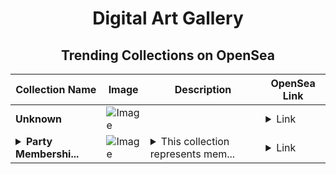 <div align="center">

# Digital Art Gallery

## Trending Collections on OpenSea

| Collection Name                       | Image                                                                                     | Description                       | OpenSea Link                                                                                          |
|---------------------------------------|-------------------------------------------------------------------------------------------|-----------------------------------|--------------------------------------------------------------------------------------------------------|
| **Unknown** | ![Image](https://i.seadn.io/s/raw/files/af60aa5738800e52cb0b41fc1bb4c1a4.jpg?w=500&auto=format?w=200&auto=format) |  | <details><summary>Link</summary>[Unknown](https://opensea.io/collection/unknown-173807)</details> |
| **<details><summary>Party Membershi...</summary>Party Memberships: VIRTUAL/CLANKER</details>** | ![Image](https://i.seadn.io/s/raw/files/3b30edf968184c5f235b45892bf362b6.png?w=500&auto=format?w=200&auto=format) | <details><summary>This collection represents mem...</summary>This collection represents memberships in the following Party: VIRTUAL/CLANKER. Head to https://base.party.app/party/0x1073a217a38ce5b5c28cacb01c4db1964c205be6 to view the Party's latest activity.</details> | <details><summary>Link</summary>[Party Memberships: VIRTUAL/CLANKER](https://opensea.io/collection/party-memberships-virtual-clanker)</details> |

</div>